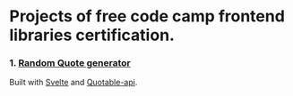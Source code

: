 # Projects of free code camp frontend libraries certification.

### 1. [Random Quote generator](https://codepen.io/harishm72/full/zYKLbGr)

 Built with [Svelte](https://svelte.dev/) and [Quotable-api](https://github.com/lukePeavey/quotable).
